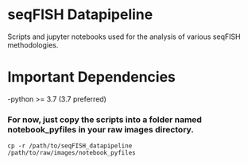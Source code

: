 # seqFISH Datapipeline
Scripts and jupyter notebooks used for the analysis of various seqFISH methodologies.

# Important Dependencies
-python >= 3.7 (3.7 preferred)

### For now, just copy the scripts into a folder named notebook_pyfiles in your raw images directory. 
```
cp -r /path/to/seqFISH_datapipeline /path/to/raw/images/notebook_pyfiles
```
